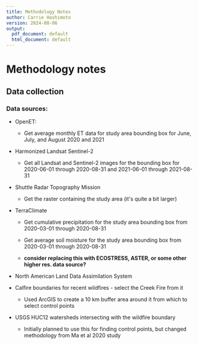 ```yaml
---
title: Methodology Notes
author: Carrie Hashimoto
version: 2024-08-06
output:
  pdf_document: default
  html_document: default
---
```



# Methodology notes

## Data collection

### Data sources:

- OpenET:
  + Get average monthly ET data for study area bounding box for June, July, and August 2020 and 2021
  
- Harmonized Landsat Sentinel-2
  + Get all Landsat and Sentinel-2 images for the bounding box for 2020-06-01 through 2020-08-31 and 2021-06-01 through 2021-08-31
  
- Shuttle Radar Topography Mission
  + Get the raster containing the study area (it's quite a bit larger)
  
- TerraClimate
  + Get cumulative precipitation for the study area bounding box from 2020-03-01 through 2020-08-31
  + Get average soil moisture for the study area bounding box from 2020-03-01 through 2020-08-31
  
  + **consider replacing this with ECOSTRESS, ASTER, or some other higher res. data source?**
  

- North American Land Data Assimilation System
- Calfire boundaries for recent wildfires - select the Creek Fire from it
  + Used ArcGIS to create a 10 km buffer area around it from which to select control points
- USGS HUC12 watersheds intersecting with the wildfire boundary
  + Initially planned to use this for finding control points, but changed methodology from Ma et al 2020 study



